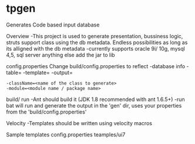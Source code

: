 # tpgen
Generates Code based input database

Overview
	-This project is used to generate presentation, bussiness logic, struts support class using the db
		metadata. Endless possibilities as long as its alligned with the db metadata
	-currently supports oracle 9i/ 10g, mysql 4,5, sql server anything else add the jar to lib

config.properties
Change build/config.properties to reflect
	-database info
	-table=<database table>
	-template=<name of the template to be used located inside the template dir>
	-output=<name of the output in in the gen folder>

	-className=<name of the class to generate>
	-module=<module name / package name>

build/ run
	-Ant should build it (JDK 1.8 recommended with ant 1.6.5+)
	-run bat will run and generate the output in the 'gen' dir, uses your properties from the 'build/config.properties'

Velocity
	-Templates should be written using velocity macros


Sample templates
	config.properties
	teamples/ui7



